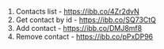 1. Contacts list - https://ibb.co/4Zr2dvN
2. Get contact by id - https://ibb.co/SQ73CtQ
3. Add contact - https://ibb.co/DMJ8mf8
4. Remove contact - https://ibb.co/pPxDP96